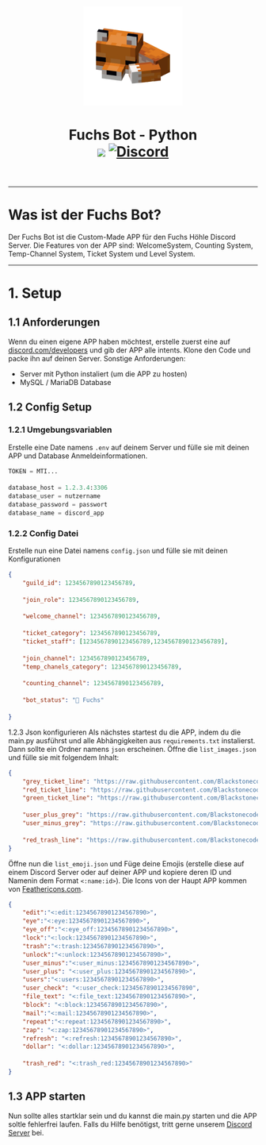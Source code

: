 <p align="center"><img src="https://github.com/Blackstonecoden/Fuchs-Bot/blob/main/images/bot_logo.png?raw=true" alt="Fuchs Bot Logo" width="200"></p>
<h1 align="center">Fuchs Bot - Python<br>
	<a href="https://github.com/Blackstonecoden/Fuchs-Bot"><img src="https://img.shields.io/github/stars/Blackstonecoden/Fuchs-Bot"></a>
	<a href="https://discord.gg/9QA8DVRKqw"><img src="https://img.shields.io/discord/1192851131760656435?color=5865f2&label=Discord&style=flat" alt="Discord"></a>
	<br><br>
</h1>

---

# Was ist der Fuchs Bot?

Der Fuchs Bot ist die Custom-Made APP für den Fuchs Höhle Discord Server. Die Features von der APP sind: WelcomeSystem, Counting System, Temp-Channel System, Ticket System und Level System.

--- 

# 1. Setup
## 1.1 Anforderungen
Wenn du einen eigene APP haben möchtest, erstelle zuerst eine auf [discord.com/developers](https://discord.com/developers/applications) und gib der APP alle intents. Klone den Code und packe ihn auf deinen Server. Sonstige Anforderungen:
- Server mit Python instaliert (um die APP zu hosten)
- MySQL / MariaDB Database

## 1.2 Config Setup
### 1.2.1 Umgebungsvariablen
Erstelle eine Date namens `.env` auf deinem Server und fülle sie mit deinen APP und Database Anmeldeinformationen.
```py
TOKEN = MTI...

database_host = 1.2.3.4:3306
database_user = nutzername
database_password = passwort
database_name = discord_app
```
### 1.2.2 Config Datei
Erstelle nun eine Datei namens `config.json` und fülle sie mit deinen Konfigurationen
```json
{ 
    "guild_id": 1234567890123456789,
  
    "join_role": 1234567890123456789,

    "welcome_channel": 1234567890123456789,
  
    "ticket_category": 1234567890123456789,
    "ticket_staff": [1234567890123456789,1234567890123456789],
    
    "join_channel": 1234567890123456789,
    "temp_chanels_category": 1234567890123456789,
  
    "counting_channel": 1234567890123456789,
  
    "bot_status": "🦊 Fuchs"
    
}
```
1.2.3 Json konfigurieren
Als nächstes startest du die APP, indem du die main.py ausführst und alle Abhängigkeiten aus `requirements.txt` instalierst. Dann sollte ein Ordner namens `json` erscheinen. Öffne die `list_images.json` und fülle sie mit folgendem Inhalt:

```json
{
    "grey_ticket_line": "https://raw.githubusercontent.com/Blackstonecoden/Fuchs/main/line_icons/ticket_grey.png",
    "red_ticket_line": "https://raw.githubusercontent.com/Blackstonecoden/Fuchs/main/line_icons/ticket_red.png",
    "green_ticket_line": "https://raw.githubusercontent.com/Blackstonecoden/Fuchs/main/line_icons/ticket_green.png",

    "user_plus_grey": "https://raw.githubusercontent.com/Blackstonecoden/Fuchs/main/line_icons/user_plus_grey.png",
    "user_minus_grey": "https://raw.githubusercontent.com/Blackstonecoden/Fuchs/main/line_icons/user_minus_grey.png",

    "red_trash_line": "https://raw.githubusercontent.com/Blackstonecoden/Fuchs/main/line_icons/trash_red.png"
}
```

Öffne nun die `list_emoji.json` und Füge deine Emojis (erstelle diese auf einem Discord Server oder auf deiner APP und kopiere deren ID und Namenin dem Format `<:name:id>`). Die Icons von der Haupt APP kommen von [Feathericons.com](https://feathericons.com/).

```json
{
    "edit":"<:edit:12345678901234567890>",
    "eye":"<:eye:12345678901234567890>",
    "eye_off":"<:eye_off:12345678901234567890>",
    "lock":"<:lock:12345678901234567890>",
    "trash":"<:trash:12345678901234567890>",
    "unlock":"<:unlock:12345678901234567890>",
    "user_minus":"<:user_minus:12345678901234567890>",
    "user_plus": "<:user_plus:12345678901234567890>",
    "users":"<:users:12345678901234567890>",
    "user_check": "<:user_check:12345678901234567890",
    "file_text": "<:file_text:12345678901234567890>",
    "block": "<:block:12345678901234567890>",
    "mail":"<:mail:12345678901234567890>",
    "repeat":"<:repeat:12345678901234567890>",
    "zap": "<:zap:12345678901234567890>",
    "refresh": "<:refresh:12345678901234567890>",
    "dollar": "<:dollar:12345678901234567890>",

    "trash_red": "<:trash_red:12345678901234567890>"
}
```

## 1.3 APP starten
Nun sollte alles startklar sein und du kannst die main.py starten und die APP soltle fehlerfrei laufen. Falls du Hilfe benötigst, tritt gerne unserem [Discord Server](https://discord.gg/9QA8DVRKqw) bei.